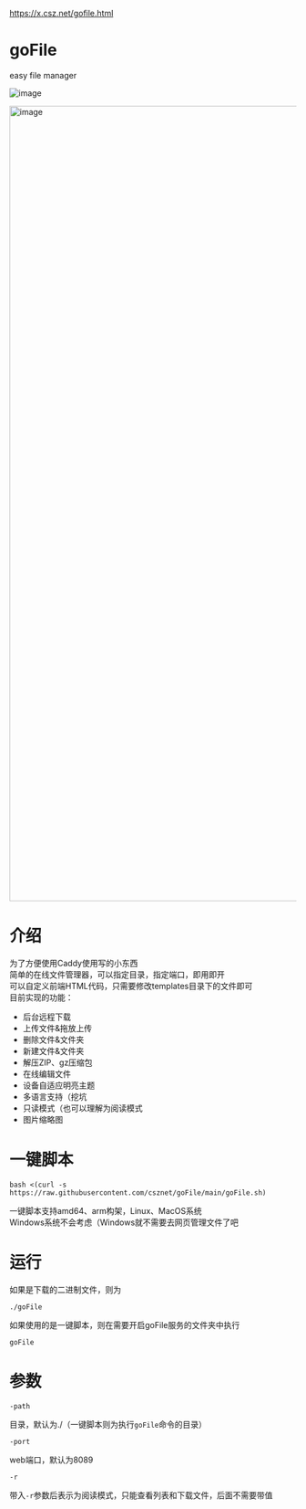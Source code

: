 https://x.csz.net/gofile.html

# goFile
easy file manager

![image](https://github.com/csznet/goFile/assets/127601663/eec3f999-50c5-4119-86ff-c3eceb8b3b98)

<img width="1393" alt="image" src="https://user-images.githubusercontent.com/127601663/227174830-d5747bf9-6210-4fd4-b227-a154db494f11.png">

介绍
===

为了方便使用Caddy使用写的小东西  
简单的在线文件管理器，可以指定目录，指定端口，即用即开  
可以自定义前端HTML代码，只需要修改templates目录下的文件即可  
目前实现的功能：
 - 后台远程下载
 - 上传文件&拖放上传
 - 删除文件&文件夹
 - 新建文件&文件夹
 - 解压ZIP、gz压缩包
 - 在线编辑文件
 - 设备自适应明亮主题
 - 多语言支持（挖坑
 - 只读模式（也可以理解为阅读模式
 - 图片缩略图

一键脚本
===

    bash <(curl -s https://raw.githubusercontent.com/csznet/goFile/main/goFile.sh)

一键脚本支持amd64、arm构架，Linux、MacOS系统  
Windows系统不会考虑（Windows就不需要去网页管理文件了吧

运行
===
如果是下载的二进制文件，则为

    ./goFile

如果使用的是一键脚本，则在需要开启goFile服务的文件夹中执行

    goFile


参数
===
    -path

目录，默认为./（一键脚本则为执行`goFile`命令的目录）

    -port

web端口，默认为8089

    -r

带入`-r`参数后表示为阅读模式，只能查看列表和下载文件，后面不需要带值  
